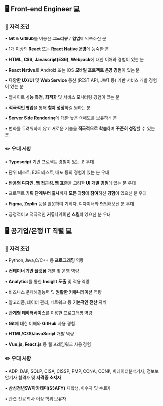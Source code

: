 ## 🖥️ **Front-end Engineer** 💻


### 📝 **자격 조건**

 •   **Git** & **Github**를 이용한 **코드리뷰** / **협업**에 익숙하신 분

 •   1개 이상의 **React** 또는 **React Native 운영**에 능숙한 분

 •   **HTML, CSS, Javascript(ES6), Webpack**에 대한 이해와 경험이 있는 분

 •   **React Native**로 Android 또는 iOS **모바일 프로젝트 운영 경험**이 있는 분

 •   **다양한 UX/UI** 및 **Web Service** 통신 (REST API, JWT 등) 기반 서비스 개발 경험이 있는 분

 •   웹사이트 **성능 측정**, **최적화** 및 서비스 모니터링 경험이 있는 분

 •   **적극적인 협업**을 통해 **함께 성장**하길 원하는 분

  •  **Server Side Rendering**에 대한 높은 이해도를 보유하신 분

 •   변화를 두려워하지 않고 새로운 기술을 **적극적으로 학습**하며 **꾸준히 성장**할 수 있는 분

### ✏️ **우대 사항**

 •   **Typescript** 기반 프로젝트 경험이 있는 분 우대

 •   단위 테스트, E2E 테스트, 배포 등의 경험이 있는 분 우대

 •   **반응형 디자인, 웹 접근성, 웹 표준**을 고려한 **UI 개발 경험**이 있는 분 우대

 •  프로젝트 **기획 단계부터 출시**까지 **모든 과정에 참여**하신 **경험**이 있으신 분 우대

 •  **Figma**, **Zeplin** 등을 활용하여 기획자, 디자이너와 협업해보신 분 우대

 •  긍정적이고 적극적인 **커뮤니케이션 스킬**이 있으신 분 우대


## 🖥️ **공기업/은행 IT 직렬** 💻

### 📝 **자격 조건**

 •   Python,Java,C/C++ 등 **프로그래밍** 역량

 •   **컨테이너 기반 플랫폼** 개발 및 운영 역량

 •   **Analytics**를 통한 **Insight 도출** 및 적용 역량

 •   비즈니스 문제해결능력 및 **원활한 커뮤니케이션** 역량

 •   알고리즘, 데이터 관리, 네트워크 등 **기본적인 전산 지식**

 •   **관계형 데이터베이스**를 이용한 프로그래밍 역량

 •   **Git**에 대한 이해와 **GitHub** 사용 경험

 •   **HTML/CSS/JavaScript** 개발 역량

 •   **Vue.js, React.js** 등 웹 프레임워크 사용 경험


### ✏️ **우대 사항**

 •   ADP, DAP, SQLP, CISA, CISSP, PMP, CCNA, CCNP, 빅데이터분석기사, 정보보안기사 합격자 및 **자격증 소지자**

 •   **삼성청년SW아카데미(SSAFY)** 재학생, 이수자 및 수료자

 •   관련 전공 학사 이상 학위 보유자